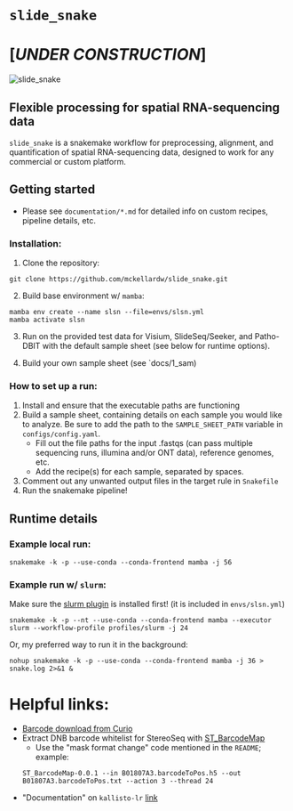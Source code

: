# `slide_snake`
# [***UNDER CONSTRUCTION***]
![slide_snake](images/slide_snake_logo.png)
## Flexible processing for spatial RNA-sequencing data

`slide_snake` is a snakemake workflow for preprocessing, alignment, and quantification of spatial RNA-sequencing data, designed to work for any commercial or custom platform. 

## Getting started
- Please see `documentation/*.md` for detailed info on custom recipes, pipeline details, etc.

### Installation:
1. Clone the repository:
```
git clone https://github.com/mckellardw/slide_snake.git
```

2. Build base environment w/ `mamba`:
```
mamba env create --name slsn --file=envs/slsn.yml
mamba activate slsn
```

3. Run on the provided test data for Visium, SlideSeq/Seeker, and Patho-DBIT with the default sample sheet (see below for runtime options).

4. Build your own sample sheet (see `docs/1_sam)

### How to set up a run:
  1. Install and ensure that the executable paths are functioning
  2. Build a sample sheet, containing details on each sample you would like to analyze. Be sure to add the path to the `SAMPLE_SHEET_PATH` variable in `configs/config.yaml`.
      - Fill out the file paths for the input .fastqs (can pass multiple sequencing runs, illumina and/or ONT data), reference genomes, etc. 
      - Add the recipe(s) for each sample, separated by spaces. 
  3. Comment out any unwanted output files in the target rule in `Snakefile`
  4. Run the snakemake pipeline!


## Runtime details
### Example local run:
```
snakemake -k -p --use-conda --conda-frontend mamba -j 56
```

### Example run w/ `slurm`:
Make sure the [slurm plugin](https://snakemake.github.io/snakemake-plugin-catalog/plugins/executor/slurm.html) is installed first! (it is included in `envs/slsn.yml`)
```
snakemake -k -p --nt --use-conda --conda-frontend mamba --executor slurm --workflow-profile profiles/slurm -j 24
```

Or, my preferred way to run it in the background:
```
nohup snakemake -k -p --use-conda --conda-frontend mamba -j 36 > snake.log 2>&1 &
```


# Helpful links:
- [Barcode download from Curio](https://curiobioscience.com/support/barcode/)
- Extract DNB barcode whitelist for StereoSeq with [ST_BarcodeMap](https://github.com/STOmics/ST_BarcodeMap) 
  - Use the "mask format change" code mentioned in the `README`; example:
  ```
  ST_BarcodeMap-0.0.1 --in B01807A3.barcodeToPos.h5 --out B01807A3.barcodeToPos.txt --action 3 --thread 24
  ```
- "Documentation" on `kallisto-lr` [link](https://github.com/pachterlab/kallisto/issues/456)